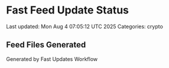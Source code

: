 # Fast Feed Update Status
Last updated: Mon Aug  4 07:05:12 UTC 2025
Categories: crypto

## Feed Files Generated

Generated by Fast Updates Workflow

